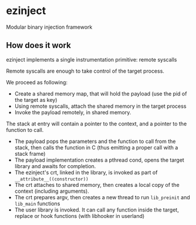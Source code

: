 # ezinject
Modular binary injection framework

## How does it work

ezinject implements a single instrumentation primitive: remote syscalls

Remote syscalls are enough to take control of the target process.

We proceed as following:

- Create a shared memory map, that will hold the payload (use the pid of the target as key)
- Using remote syscalls, attach the shared memory in the target process
- Invoke the payload remotely, in shared memory.

The stack at entry will contain a pointer to the context, and a pointer to the function to call.
- The payload pops the parameters and the function to call from the stack, then calls the function in C (thus emitting a proper call with a stack frame)
- The payload implementation creates a pthread cond, opens the target library and awaits for completion.
- The ezinject's crt, linked in the library, is invoked as part of `__attribute__((constructor))`
- The crt attaches to shared memory, then creates a local copy of the context (including arguments).
- The crt prepares argv, then creates a new thread to run `lib_preinit` and `lib_main` functions
- The user library is invoked. It can call any function inside the target, replace or hook functions (with libhooker in userland)
